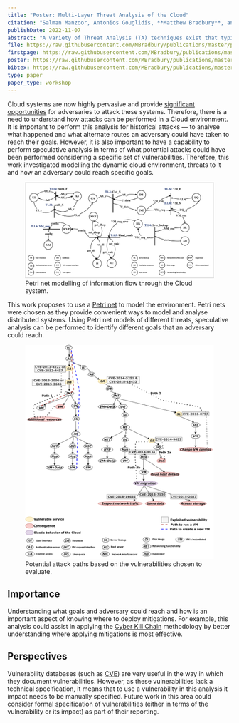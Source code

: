 ```yaml
---
title: "Poster: Multi-Layer Threat Analysis of the Cloud"
citation: "Salman Manzoor, Antonios Gouglidis, **Matthew Bradbury**, and Neeraj Suri. Poster: Multi-Layer Threat Analysis of the Cloud. In *Proceedings of the 2022 ACM SIGSAC Conference on Computer and Communications Security*, CCS'22, 3419–3421. Los Angeles, CA, USA, 7–11 November 2022. ACM. [doi:10.1145/3548606.3563515](https://doi.org/10.1145/3548606.3563515)."
publishDate: 2022-11-07
abstract: "A variety of Threat Analysis (TA) techniques exist that typically target exploring threats to discrete assets (e.g., services, data, etc.) and reveal potential attacks pertinent to these assets. Furthermore, these techniques assume that the interconnection among the assets is static. However, in the Cloud, resources can instantiate or migrate across physical hosts at run-time, thus making the Cloud a dynamic environment. Additionally, the number of attacks targeting multiple assets/layers emphasizes the need for threat analysis approaches developed for Cloud environments. Therefore, this proposal presents a threat analysis approach that addresses multi-layer attacks. The proposed approach facilitates threat analysis by developing a technology-agnostic information flow model. It contributes to exploring a threat's propagation across the operational stack of the Cloud and, consequently, assessing the security of the Cloud holistically."
file: https://raw.githubusercontent.com/MBradbury/publications/master/papers/CCS2022-Cloud.pdf
firstpage: https://raw.githubusercontent.com/MBradbury/publications/master/firstpages/CCS2022-Cloud.svg
poster: https://raw.githubusercontent.com/MBradbury/publications/master/posters/CCS2022-Cloud.pdf
bibtex: https://raw.githubusercontent.com/MBradbury/publications/master/bibtex/Manzoor_2022_Poster_MultiLayer.bib
type: paper
paper_type: workshop
---
```


Cloud systems are now highly pervasive and provide [significant opportunities](https://www.ibm.com/downloads/cas/WMDZOWK6) for adversaries to attack these systems. Therefore, there is a need to understand how attacks can be performed in a Cloud environment. It is important to perform this analysis for historical attacks &mdash; to analyse what happened and what alternate routes an adversary could have taken to reach their goals. However, it is also important to have a capability to perform speculative analysis in terms of what potential attacks could have been performed considering a specific set of vulnerabilities. Therefore, this work investigated modelling the dynamic cloud environment, threats to it and how an adversary could reach specific goals.

<!-- readmore -->

<figure class="threequarters">
    <img src="/images/CCS22-Cloud-hlpn.svg" alt="Petri net modelling of a Cloud system" class="align-center" />
    <figcaption class="align-center">
    Petri net modelling of information flow through the Cloud system.
    </figcaption>
</figure>

This work proposes to use a [Petri net](https://en.wikipedia.org/wiki/Petri_net) to model the environment. Petri nets were chosen as they provide convenient ways to model and analyse distributed systems. Using Petri net models of different threats, speculative analysis can be performed to identify different goals that an adversary could reach.

<figure class="half">
    <img src="/images/CCS22-Cloud-attack-paths.svg" alt="Attack tree showing that an adversary can utilise different threats to reach different goals" class="align-center" />
    <figcaption class="align-center">
    Potential attack paths based on the vulnerabilities chosen to evaluate.
    </figcaption>
</figure>

## Importance

Understanding what goals and adversary could reach and how is an important aspect of knowing where to deploy mitigations. For example, this analysis could assist in applying the [Cyber Kill Chain](https://www.lockheedmartin.com/en-us/capabilities/cyber/cyber-kill-chain.html) methodology by better understanding where applying mitigations is most effective.

## Perspectives

Vulnerability databases (such as [CVE](https://www.cve.org/)) are very useful in the way in which they document vulnerabilities. However, as these vulnerabilities lack a technical specification, it means that to use a vulnerability in this analysis it impact needs to be manually specified. Future work in this area could consider formal specification of vulnerabilities (either in terms of the vulnerability or its impact) as part of their reporting.
